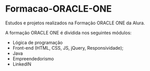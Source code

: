 # Formacao-ORACLE-ONE
Estudos e projetos realizados na Formação ORACLE ONE da Alura. 

A formação ORACLE ONE é dividida nos seguintes módulos:
- Lógica de programação
- Front-end (HTML, CSS, JS, jQuery, Responsividade);
- Java
- Empreendedorismo
- LinkedIN
